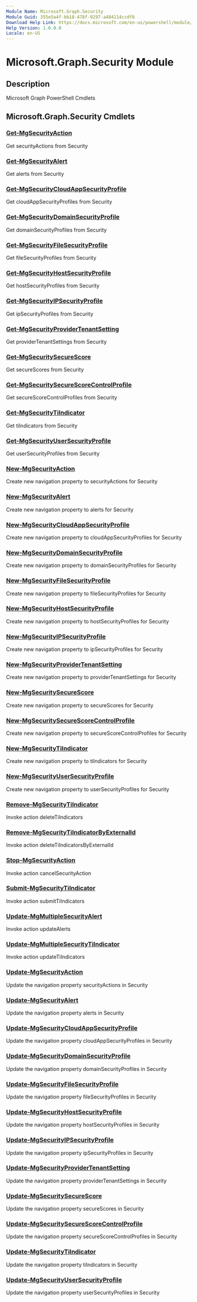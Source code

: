 ```yaml
---
Module Name: Microsoft.Graph.Security
Module Guid: 355e5a4f-bb18-478f-9297-a484114ccdf6
Download Help Link: https://docs.microsoft.com/en-us/powershell/module/microsoft.graph.security
Help Version: 1.0.0.0
Locale: en-US
---
```


# Microsoft.Graph.Security Module
## Description
Microsoft Graph PowerShell Cmdlets

## Microsoft.Graph.Security Cmdlets
### [Get-MgSecurityAction](Get-MgSecurityAction.md)
Get securityActions from Security

### [Get-MgSecurityAlert](Get-MgSecurityAlert.md)
Get alerts from Security

### [Get-MgSecurityCloudAppSecurityProfile](Get-MgSecurityCloudAppSecurityProfile.md)
Get cloudAppSecurityProfiles from Security

### [Get-MgSecurityDomainSecurityProfile](Get-MgSecurityDomainSecurityProfile.md)
Get domainSecurityProfiles from Security

### [Get-MgSecurityFileSecurityProfile](Get-MgSecurityFileSecurityProfile.md)
Get fileSecurityProfiles from Security

### [Get-MgSecurityHostSecurityProfile](Get-MgSecurityHostSecurityProfile.md)
Get hostSecurityProfiles from Security

### [Get-MgSecurityIPSecurityProfile](Get-MgSecurityIPSecurityProfile.md)
Get ipSecurityProfiles from Security

### [Get-MgSecurityProviderTenantSetting](Get-MgSecurityProviderTenantSetting.md)
Get providerTenantSettings from Security

### [Get-MgSecuritySecureScore](Get-MgSecuritySecureScore.md)
Get secureScores from Security

### [Get-MgSecuritySecureScoreControlProfile](Get-MgSecuritySecureScoreControlProfile.md)
Get secureScoreControlProfiles from Security

### [Get-MgSecurityTiIndicator](Get-MgSecurityTiIndicator.md)
Get tiIndicators from Security

### [Get-MgSecurityUserSecurityProfile](Get-MgSecurityUserSecurityProfile.md)
Get userSecurityProfiles from Security

### [New-MgSecurityAction](New-MgSecurityAction.md)
Create new navigation property to securityActions for Security

### [New-MgSecurityAlert](New-MgSecurityAlert.md)
Create new navigation property to alerts for Security

### [New-MgSecurityCloudAppSecurityProfile](New-MgSecurityCloudAppSecurityProfile.md)
Create new navigation property to cloudAppSecurityProfiles for Security

### [New-MgSecurityDomainSecurityProfile](New-MgSecurityDomainSecurityProfile.md)
Create new navigation property to domainSecurityProfiles for Security

### [New-MgSecurityFileSecurityProfile](New-MgSecurityFileSecurityProfile.md)
Create new navigation property to fileSecurityProfiles for Security

### [New-MgSecurityHostSecurityProfile](New-MgSecurityHostSecurityProfile.md)
Create new navigation property to hostSecurityProfiles for Security

### [New-MgSecurityIPSecurityProfile](New-MgSecurityIPSecurityProfile.md)
Create new navigation property to ipSecurityProfiles for Security

### [New-MgSecurityProviderTenantSetting](New-MgSecurityProviderTenantSetting.md)
Create new navigation property to providerTenantSettings for Security

### [New-MgSecuritySecureScore](New-MgSecuritySecureScore.md)
Create new navigation property to secureScores for Security

### [New-MgSecuritySecureScoreControlProfile](New-MgSecuritySecureScoreControlProfile.md)
Create new navigation property to secureScoreControlProfiles for Security

### [New-MgSecurityTiIndicator](New-MgSecurityTiIndicator.md)
Create new navigation property to tiIndicators for Security

### [New-MgSecurityUserSecurityProfile](New-MgSecurityUserSecurityProfile.md)
Create new navigation property to userSecurityProfiles for Security

### [Remove-MgSecurityTiIndicator](Remove-MgSecurityTiIndicator.md)
Invoke action deleteTiIndicators

### [Remove-MgSecurityTiIndicatorByExternalId](Remove-MgSecurityTiIndicatorByExternalId.md)
Invoke action deleteTiIndicatorsByExternalId

### [Stop-MgSecurityAction](Stop-MgSecurityAction.md)
Invoke action cancelSecurityAction

### [Submit-MgSecurityTiIndicator](Submit-MgSecurityTiIndicator.md)
Invoke action submitTiIndicators

### [Update-MgMultipleSecurityAlert](Update-MgMultipleSecurityAlert.md)
Invoke action updateAlerts

### [Update-MgMultipleSecurityTiIndicator](Update-MgMultipleSecurityTiIndicator.md)
Invoke action updateTiIndicators

### [Update-MgSecurityAction](Update-MgSecurityAction.md)
Update the navigation property securityActions in Security

### [Update-MgSecurityAlert](Update-MgSecurityAlert.md)
Update the navigation property alerts in Security

### [Update-MgSecurityCloudAppSecurityProfile](Update-MgSecurityCloudAppSecurityProfile.md)
Update the navigation property cloudAppSecurityProfiles in Security

### [Update-MgSecurityDomainSecurityProfile](Update-MgSecurityDomainSecurityProfile.md)
Update the navigation property domainSecurityProfiles in Security

### [Update-MgSecurityFileSecurityProfile](Update-MgSecurityFileSecurityProfile.md)
Update the navigation property fileSecurityProfiles in Security

### [Update-MgSecurityHostSecurityProfile](Update-MgSecurityHostSecurityProfile.md)
Update the navigation property hostSecurityProfiles in Security

### [Update-MgSecurityIPSecurityProfile](Update-MgSecurityIPSecurityProfile.md)
Update the navigation property ipSecurityProfiles in Security

### [Update-MgSecurityProviderTenantSetting](Update-MgSecurityProviderTenantSetting.md)
Update the navigation property providerTenantSettings in Security

### [Update-MgSecuritySecureScore](Update-MgSecuritySecureScore.md)
Update the navigation property secureScores in Security

### [Update-MgSecuritySecureScoreControlProfile](Update-MgSecuritySecureScoreControlProfile.md)
Update the navigation property secureScoreControlProfiles in Security

### [Update-MgSecurityTiIndicator](Update-MgSecurityTiIndicator.md)
Update the navigation property tiIndicators in Security

### [Update-MgSecurityUserSecurityProfile](Update-MgSecurityUserSecurityProfile.md)
Update the navigation property userSecurityProfiles in Security

